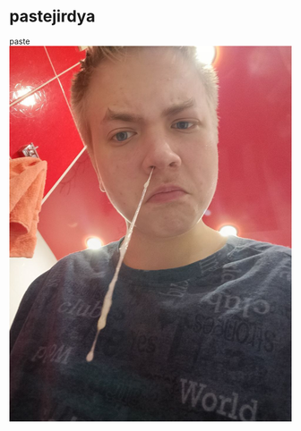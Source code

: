 # pastejirdya
paste
![alt text](https://github.com/whoamicrash/pastejirdya/blob/87aeec3f7992935bd943f5c8d5889322c2474f85/IMG_20250629_171248_473.jpg)
